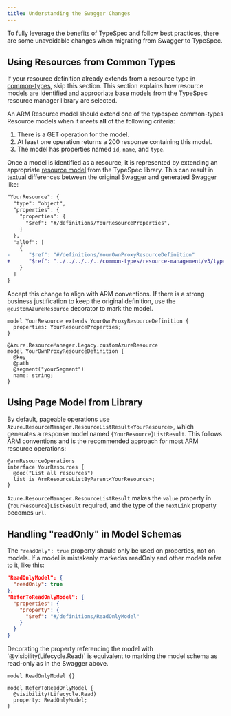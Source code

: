 ```yaml
---
title: Understanding the Swagger Changes
---
```


To fully leverage the benefits of TypeSpec and follow best practices, there are some unavoidable changes when migrating from Swagger to TypeSpec.

## Using Resources from Common Types

If your resource definition already extends from a resource type in [common-types](https://github.com/Azure/azure-rest-api-specs/tree/main/specification/common-types/resource-management), skip this section. This section explains how resource models are identified and appropriate base models from the TypeSpec resource manager library are selected.

An ARM Resource model should extend one of the typespec common-types Resource models when it meets **all** of the following criteria:

1. There is a GET operation for the model.
2. At least one operation returns a 200 response containing this model.
3. The model has properties named `id`, `name`, and `type`.

Once a model is identified as a resource, it is represented by extending an appropriate [resource model](../../howtos/ARM/resource-type.md#modeling-resources-in-typespec) from the TypeSpec library. This can result in textual differences between the original Swagger and generated Swagger like:

```diff
"YourResource": {
  "type": "object",
  "properties": {
    "properties": {
      "$ref": "#/definitions/YourResourceProperties",
    }
  },
  "allOf": [
    {
-      "$ref": "#/definitions/YourOwnProxyResourceDefinition"
+      "$ref": "../../../../../common-types/resource-management/v3/types.json#/definitions/ProxyResource"
    }
  ]
}
```

Accept this change to align with ARM conventions. If there is a strong business justification to keep the original definition, use the `@customAzureResource` decorator to mark the model.

```tsp
model YourResource extends YourOwnProxyResourceDefinition {
  properties: YourResourceProperties;
}

@Azure.ResourceManager.Legacy.customAzureResource
model YourOwnProxyResourceDefinition {
  @key
  @path
  @segment("yourSegment")
  name: string;
}
```

## Using Page Model from Library

By default, pageable operations use `Azure.ResourceManager.ResourceListResult<YourResource>`, which generates a response model named `{YourResource}ListResult`. This follows ARM conventions and is the recommended approach for most ARM resource operations:

```tsp
@armResourceOperations
interface YourResources {
  @doc("List all resources")
  list is ArmResourceListByParent<YourResource>;
}
```

`Azure.ResourceManager.ResourceListResult` makes the `value` property in `{YourResource}ListResult` required, and the type of the `nextLink` property becomes `url`. 

## Handling "readOnly" in Model Schemas

The `"readOnly": true` property should only be used on properties, not on models. If a model is mistakenly markedas readOnly and other models refer to it, like this:

```json
"ReadOnlyModel": {
  "readOnly": true
},
"ReferToReadOnlyModel": {
  "properties": {
    "property": {
      "$ref": "#/definitions/ReadOnlyModel"
    }
  }
}
```

Decorating the property referencing the model with '@visibility(Lifecycle.Read)` is equivalent to marking the model schema as read-only as in the Swagger above.

```tsp
model ReadOnlyModel {}

model ReferToReadOnlyModel {
  @visibility(Lifecycle.Read)
  property: ReadOnlyModel;
}
```
